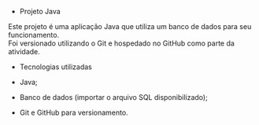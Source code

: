 - Projeto Java

Este projeto é uma aplicação Java que utiliza um banco de dados para seu funcionamento.  
Foi versionado utilizando o Git e hospedado no GitHub como parte da atividade.

- Tecnologias utilizadas

- Java;
- Banco de dados (importar o arquivo SQL disponibilizado);
- Git e GitHub para versionamento.
